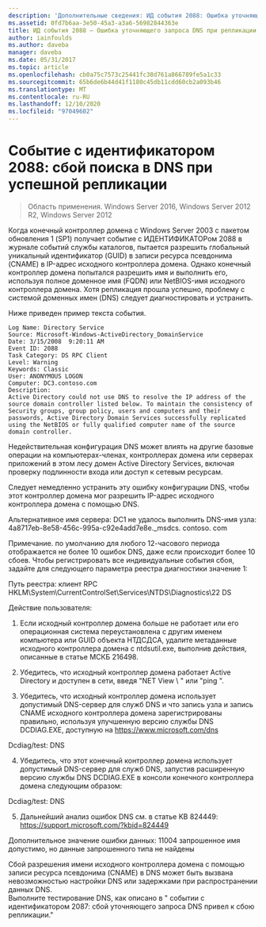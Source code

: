 ```yaml
---
description: 'Дополнительные сведения: ИД события 2088: Ошибка уточняющего запроса DNS при репликации'
ms.assetid: 0fd7b6aa-3e50-45a3-a3a6-56982844363e
title: ИД события 2088 — Ошибка уточняющего запроса DNS при репликации
author: iainfoulds
ms.author: daveba
manager: daveba
ms.date: 05/31/2017
ms.topic: article
ms.openlocfilehash: cb0a75c7573c25441fc38d761a866789fe5a1c33
ms.sourcegitcommit: 65b6de6b44d41f1180c45db11cdd60cb2a093b46
ms.translationtype: MT
ms.contentlocale: ru-RU
ms.lasthandoff: 12/10/2020
ms.locfileid: "97049602"
---
```

# <a name="event-id-2088-dns-lookup-failure-occurred-with-replication-success"></a>Событие c идентификатором 2088: сбой поиска в DNS при успешной репликации

>Область применения. Windows Server 2016, Windows Server 2012 R2, Windows Server 2012

Когда конечный контроллер домена с Windows Server 2003 с пакетом обновления 1 (SP1) получает событие с ИДЕНТИФИКАТОРом 2088 в журнале событий службы каталогов, пытается разрешить глобальный уникальный идентификатор (GUID) в записи ресурса псевдонима (CNAME) в IP-адрес исходного контроллера домена. Однако конечный контроллер домена попытался разрешить имя и выполнить его, используя полное доменное имя (FQDN) или NetBIOS-имя исходного контроллера домена. Хотя репликация прошла успешно, проблему с системой доменных имен (DNS) следует диагностировать и устранить.

Ниже приведен пример текста события.

```
Log Name: Directory Service
Source: Microsoft-Windows-ActiveDirectory_DomainService
Date: 3/15/2008  9:20:11 AM
Event ID: 2088
Task Category: DS RPC Client
Level: Warning
Keywords: Classic
User: ANONYMOUS LOGON
Computer: DC3.contoso.com
Description:
Active Directory could not use DNS to resolve the IP address of the source domain controller listed below. To maintain the consistency of Security groups, group policy, users and computers and their passwords, Active Directory Domain Services successfully replicated using the NetBIOS or fully qualified computer name of the source domain controller.
```

Недействительная конфигурация DNS может влиять на другие базовые операции на компьютерах-членах, контроллерах домена или серверах приложений в этом лесу домен Active Directory Services, включая проверку подлинности входа или доступ к сетевым ресурсам.

Следует немедленно устранить эту ошибку конфигурации DNS, чтобы этот контроллер домена мог разрешить IP-адрес исходного контроллера домена с помощью DNS.

Альтернативное имя сервера: DC1 не удалось выполнить DNS-имя узла: 4a8717eb-8e58-456c-995a-c92e4add7e8e._msdcs. contoso. com

Примечание. по умолчанию для любого 12-часового периода отображается не более 10 ошибок DNS, даже если происходит более 10 сбоев.  Чтобы регистрировать все индивидуальные события сбоя, задайте для следующего параметра реестра диагностики значение 1:

Путь реестра: клиент RPC HKLM\System\CurrentControlSet\Services\NTDS\Diagnostics\22 DS

Действие пользователя:

1) Если исходный контроллер домена больше не работает или его операционная система переустановлена с другим именем компьютера или GUID объекта НТДСДСА, удалите метаданные исходного контроллера домена с ntdsutil.exe, выполнив действия, описанные в статье МСКБ 216498.

2) Убедитесь, что исходный контроллер домена работает Active Directory и доступен в сети, введя "NET View \\ <source DC name> " или "ping <source DC name> ".

3) Убедитесь, что исходный контроллер домена использует допустимый DNS-сервер для служб DNS и что запись узла и запись CNAME исходного контроллера домена зарегистрированы правильно, используя улучшенную версию службы DNS DCDIAG.EXE, доступную на <https://www.microsoft.com/dns>

Dcdiag/test: DNS

4) Убедитесь, что этот конечный контроллер домена использует допустимый DNS-сервер для служб DNS, запустив расширенную версию службы DNS DCDIAG.EXE в консоли конечного контроллера домена следующим образом:

Dcdiag/test: DNS

5) Дальнейший анализ ошибок DNS см. в статье KB 824449: <https://support.microsoft.com/?kbid=824449>

Дополнительное значение ошибки данных: 11004 запрошенное имя допустимо, но данные запрошенного типа не найдены </code></introduction>
  <section>
    <title>Diagnosis</title>
    <content>
      <para>Сбой разрешения имени исходного контроллера домена с помощью записи ресурса псевдонима (CNAME) в DNS может быть вызвана невозможностью настройки DNS или задержками при распространении данных DNS.</para>
    </content>
  </section>
  <section>
    <title>Решение</title>
    <content>
      <para>Выполните тестирование DNS, как описано в &quot; <link xlink:href="85b1d179-f53e-4f95-b0b8-5b1c096a8076">событии с идентификатором 2087: сбой уточняющего запроса DNS привел к сбою репликации</link>.&quot;</para>
    </content>
  </section>
  <relatedTopics />
</developerConceptualDocument>
